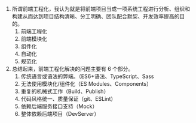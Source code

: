 1. 所谓前端工程化，我认为就是将前端项目当成一项系统工程进行分析、组织和构建从而达到项目结构清晰、分工明确、团队配合默契、开发效率提高的目的。
   1. 前端工程化
   2. 前端模块化
   3. 组件化
   4. 自动化
   5. 规范化
2. 总结起来，前端工程化解决的问题主要有 6 个部分。
   1. 传统语言或语法的弊端。（ES6+语法、TypeScript、Sass
   2. 无法使用模块化/组件化（ES Modules、Components）
   3. 重复的机械式工作（Build、Publish）
   4. 代码风格统一、质量保证（git、ESLint）
   5. 依赖后端服务接口支持（Mock）
   6. 整体依赖后端项目（DevServer）

